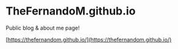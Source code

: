 # TheFernandoM.github.io
Public blog &amp; about me page!


[https://thefernandom.github.io/](https://thefernandom.github.io/)
